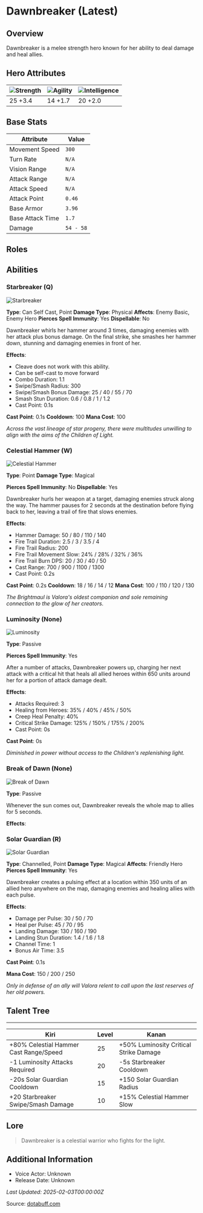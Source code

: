 # Dawnbreaker (Latest)

## Overview
Dawnbreaker is a melee strength hero known for her ability to deal damage and heal allies.

## Hero Attributes
| ![Strength](https://www.dotabuff.com/assets/hero_str-c4c83daf6344eee5758e6634a6535394cdcf03a9a8292076260cbe42b76d1b4c.png) | ![Agility](https://www.dotabuff.com/assets/hero_agi-f7c48b4a53d1a3f879d97d7afce7326b01d4a1a053fec8ea922ac6bbbe7947d7.png) | ![Intelligence](https://www.dotabuff.com/assets/hero_int-b590a71ef3df24fd995abacac069e7dbf3ee126cc67d6969bb3bea8034124232.png) |
|------------------------|------------------------|----------------------------|
| 25 +3.4             | 14 +1.7              | 20 +2.0            |

## Base Stats
| Attribute | Value |
|-----------|-------|
| Movement Speed | `300` |
| Turn Rate | `N/A` |
| Vision Range | `N/A` |
| Attack Range | `N/A` |
| Attack Speed | `N/A` |
| Attack Point | `0.46` |
| Base Armor | `3.96` |
| Base Attack Time | `1.7` |
| Damage | `54 - 58` |

## Roles


## Abilities
### Starbreaker (Q)
![Starbreaker](https://www.dotabuff.com/assets/skills/dawnbreaker-starbreaker-7902-6ca16b45ae8b1377d34e68e84d462f5b3f3234686502c64545575435378f32e6.jpg)

**Type**: Can Self Cast, Point
**Damage Type**: Physical
**Affects**: Enemy Basic, Enemy Hero
**Pierces Spell Immunity**: Yes
**Dispellable**: No

Dawnbreaker whirls her hammer around 3 times, damaging enemies with her attack plus bonus damage. On the final strike, she smashes her hammer down, stunning and damaging enemies in front of her.

**Effects**:
- Cleave does not work with this ability.
- Can be self-cast to move forward
- Combo Duration: 1.1
- Swipe/Smash Radius: 300
- Swipe/Smash Bonus Damage: 25 / 40 / 55 / 70
- Smash Stun Duration: 0.6 / 0.8 / 1 / 1.2
- Cast Point: 0.1s

**Cast Point**: 0.1s
**Cooldown**: 100
**Mana Cost**: 100

*Across the vast lineage of star progeny, there were multitudes unwilling to align with the aims of the Children of Light.*

### Celestial Hammer (W)
![Celestial Hammer](https://www.dotabuff.com/assets/skills/dawnbreaker-celestial-hammer-7914-ec737e095c009fde5d082c98ff398daf85c8f938ad91fdccf4d7135fb8d176f3.jpg)

**Type**: Point
**Damage Type**: Magical

**Pierces Spell Immunity**: No
**Dispellable**: Yes

Dawnbreaker hurls her weapon at a target, damaging enemies struck along the way. The hammer pauses for 2 seconds at the destination before flying back to her, leaving a trail of fire that slows enemies.

**Effects**:
- Hammer Damage: 50 / 80 / 110 / 140
- Fire Trail Duration: 2.5 / 3 / 3.5 / 4
- Fire Trail Radius: 200
- Fire Trail Movement Slow: 24% / 28% / 32% / 36%
- Fire Trail Burn DPS: 20 / 30 / 40 / 50
- Cast Range: 700 / 900 / 1100 / 1300
- Cast Point: 0.2s

**Cast Point**: 0.2s
**Cooldown**: 18 / 16 / 14 / 12
**Mana Cost**: 100 / 110 / 120 / 130

*The Brightmaul is Valora's oldest companion and sole remaining connection to the glow of her creators.*

### Luminosity (None)
![Luminosity](https://www.dotabuff.com/assets/skills/dawnbreaker-luminosity-7918-8a2ac79f283a13c486490b58628466948d14f096aba43cc71221aa10bc5ec0b8.jpg)

**Type**: Passive


**Pierces Spell Immunity**: Yes


After a number of attacks, Dawnbreaker powers up, charging her next attack with a critical hit that heals all allied heroes within 650 units around her for a portion of attack damage dealt.

**Effects**:
- Attacks Required: 3
- Healing from Heroes: 35% / 40% / 45% / 50%
- Creep Heal Penalty: 40%
- Critical Strike Damage: 125% / 150% / 175% / 200%
- Cast Point: 0s

**Cast Point**: 0s



*Diminished in power without access to the Children's replenishing light.*

### Break of Dawn (None)
![Break of Dawn](https://www.dotabuff.com/assets/skills/default-5a612c460046882c6741f2fd3db0f48ae721d557d613f3dc4db7262a1bd5864a.jpg)

**Type**: Passive





Whenever the sun comes out, Dawnbreaker reveals the whole map to allies for 5 seconds.

**Effects**:








### Solar Guardian (R)
![Solar Guardian](https://www.dotabuff.com/assets/skills/dawnbreaker-solar-guardian-7906-f06586a3fd48c6e3b744cfa55c6cb316d9acbc7ee69f9589e80f645805e52b48.jpg)

**Type**: Channelled, Point
**Damage Type**: Magical
**Affects**: Friendly Hero
**Pierces Spell Immunity**: Yes


Dawnbreaker creates a pulsing effect at a location within 350 units of an allied hero anywhere on the map, damaging enemies and healing allies with each pulse.

**Effects**:
- Damage per Pulse: 30 / 50 / 70
- Heal per Pulse: 45 / 70 / 95
- Landing Damage: 130 / 160 / 190
- Landing Stun Duration: 1.4 / 1.6 / 1.8
- Channel Time: 1
- Bonus Air Time: 3.5

**Cast Point**: 0.1s

**Mana Cost**: 150 / 200 / 250

*Only in defense of an ally will Valora relent to call upon the last reserves of her old powers.*


## Talent Tree
------------
Kiri | Level | Kanan
------|--------|-------
+80% Celestial Hammer Cast Range/Speed | 25 | +50% Luminosity Critical Strike Damage
-1 Luminosity Attacks Required | 20 | -5s Starbreaker Cooldown
-20s Solar Guardian Cooldown | 15 | +150 Solar Guardian Radius
+20 Starbreaker Swipe/Smash Damage | 10 | +15% Celestial Hammer Slow

## Lore
> Dawnbreaker is a celestial warrior who fights for the light.

## Additional Information
- Voice Actor: Unknown
- Release Date: Unknown

_Last Updated: 2025-02-03T00:00:00Z_

Source: [dotabuff.com](https://www.dotabuff.com/heroes/dawnbreaker/abilities)
